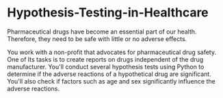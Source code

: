# Hypothesis-Testing-in-Healthcare

Pharmaceutical drugs have become an essential part of our health. Therefore, they need to be safe with little or no adverse effects.

You work with a non-profit that advocates for pharmaceutical drug safety. One of Its tasks is to create reports on drugs independent of the drug manufacturer. You'll conduct several hypothesis tests using Python to determine if the adverse reactions of a hypothetical drug are significant. You'll also check if factors such as age and sex significantly influence the adverse reactions.
